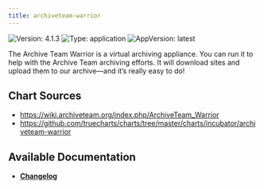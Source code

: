 ```yaml
---
title: archiveteam-warrior
---
```


![Version: 4.1.3](https://img.shields.io/badge/Version-4.1.3-informational?style=flat-square) ![Type: application](https://img.shields.io/badge/Type-application-informational?style=flat-square) ![AppVersion: latest](https://img.shields.io/badge/AppVersion-latest-informational?style=flat-square)

The Archive Team Warrior is a virtual archiving appliance. You can run it to help with the Archive Team archiving efforts. It will download sites and upload them to our archive—and it’s really easy to do!

## Chart Sources

- https://wiki.archiveteam.org/index.php/ArchiveTeam_Warrior
- https://github.com/truecharts/charts/tree/master/charts/incubator/archiveteam-warrior

## Available Documentation

- [**Changelog**](./CHANGELOG.md)
